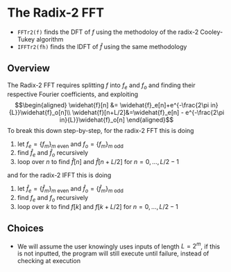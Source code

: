 # The Radix-2 FFT
* $\texttt{FFTr2(f)}$ finds the DFT of $f$ using the methodoloy of the radix-2 Cooley-Tukey algorithm
* $\texttt{IFFTr2(fh)}$ finds the IDFT of $\hat{f}$ using the same methodology

## Overview
The Radix-2 FFT requires splitting $f$ into $f_e$ and $f_o$ and finding their respective Fourier coefficients, and exploiting 
$$\begin{aligned}
\widehat{f}[n] &= \widehat{f}_e[n]+e^{-\frac{2\pi in}{L}}\widehat{f}_o[n]\\
\widehat{f}[n+L/2]&=\widehat{f}_e[n] - e^{-\frac{2\pi in}{L}}\widehat{f}_o[n]
\end{aligned}$$
To break this down step-by-step, for the radix-2 FFT this is doing 
1. let $f_e=\{f_m\}_{m \text{ even}}$ and $f_o=\{f_m\}_{m \text{ odd}}$
2. find $\hat{f}_e$ and $\hat{f}_o$ recursively 
3. loop over $n$ to find $\hat{f}[n]$ and $\hat{f}[n+L/2]$ for $n=0,\dots,L/2-1$

and for the radix-2 IFFT this is doing
1. let $\hat{f}_e=\{\hat{f}_m\}_{m \text{ even}}$ and $\hat{f}_o=\{\hat{f}_m\}_{m \text{ odd}}$
2. find $f_e$ and $f_o$ recursively
3. loop over $k$ to find $f[k]$ and $f[k+L/2]$ for $n=0,\dots,L/2-1$

## Choices
* We will assume the user knowingly uses inputs of length $L=2^m$, if this is not inputted, the program will still execute until failure, instead of checking at execution